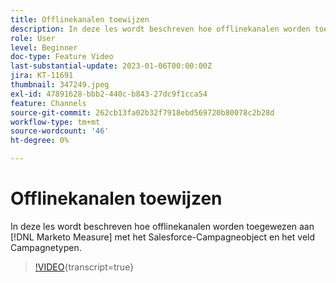 ```yaml
---
title: Offlinekanalen toewijzen
description: In deze les wordt beschreven hoe offlinekanalen worden toegewezen aan [!DNL Marketo Measure] met het Salesforce-Campagneobject en het veld Campagnetypen.
role: User
level: Beginner
doc-type: Feature Video
last-substantial-update: 2023-01-06T00:00:00Z
jira: KT-11691
thumbnail: 347249.jpeg
exl-id: 47891628-bbb2-440c-b843-27dc9f1cca54
feature: Channels
source-git-commit: 262cb13fa02b32f7918ebd569720b80078c2b28d
workflow-type: tm+mt
source-wordcount: '46'
ht-degree: 0%

---
```


# Offlinekanalen toewijzen

In deze les wordt beschreven hoe offlinekanalen worden toegewezen aan [!DNL Marketo Measure] met het Salesforce-Campagneobject en het veld Campagnetypen.

>[!VIDEO](https://video.tv.adobe.com/v/347249/?learn=on){transcript=true}
